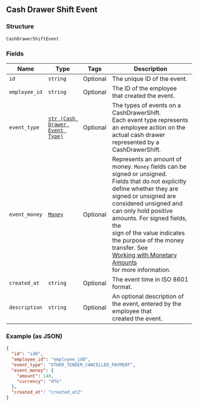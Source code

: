 ## Cash Drawer Shift Event

### Structure

`CashDrawerShiftEvent`

### Fields

| Name | Type | Tags | Description |
|  --- | --- | --- | --- |
| `id` | `string` | Optional | The unique ID of the event. |
| `employee_id` | `string` | Optional | The ID of the employee that created the event. |
| `event_type` | [`str (Cash Drawer Event Type)`](/doc/models/cash-drawer-event-type.md) | Optional | The types of events on a CashDrawerShift.<br>Each event type represents an employee action on the actual cash drawer<br>represented by a CashDrawerShift. |
| `event_money` | [`Money`](/doc/models/money.md) | Optional | Represents an amount of money. `Money` fields can be signed or unsigned.<br>Fields that do not explicitly define whether they are signed or unsigned are<br>considered unsigned and can only hold positive amounts. For signed fields, the<br>sign of the value indicates the purpose of the money transfer. See<br>[Working with Monetary Amounts](https://developer.squareup.com/docs/build-basics/working-with-monetary-amounts)<br>for more information. |
| `created_at` | `string` | Optional | The event time in ISO 8601 format. |
| `description` | `string` | Optional | An optional description of the event, entered by the employee that<br>created the event. |

### Example (as JSON)

```json
{
  "id": "id0",
  "employee_id": "employee_id0",
  "event_type": "OTHER_TENDER_CANCELLED_PAYMENT",
  "event_money": {
    "amount": 148,
    "currency": "HTG"
  },
  "created_at": "created_at2"
}
```

